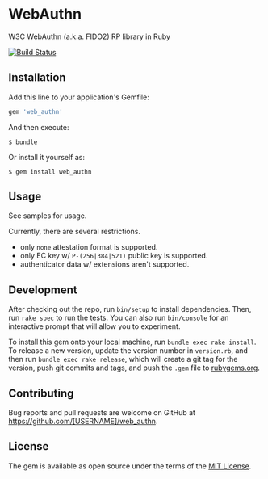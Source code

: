 # WebAuthn

W3C WebAuthn (a.k.a. FIDO2) RP library in Ruby

[![Build Status](https://secure.travis-ci.org/nov/web_authn.png)](http://travis-ci.org/nov/web_authn)

## Installation

Add this line to your application's Gemfile:

```ruby
gem 'web_authn'
```

And then execute:

    $ bundle

Or install it yourself as:

    $ gem install web_authn

## Usage

See samples for usage.

Currently, there are several restrictions.
* only `none` attestation format is supported.
* only EC key w/ `P-(256|384|521)` public key is supported.
* authenticator data w/ extensions aren't supported.

## Development

After checking out the repo, run `bin/setup` to install dependencies. Then, run `rake spec` to run the tests. You can also run `bin/console` for an interactive prompt that will allow you to experiment.

To install this gem onto your local machine, run `bundle exec rake install`. To release a new version, update the version number in `version.rb`, and then run `bundle exec rake release`, which will create a git tag for the version, push git commits and tags, and push the `.gem` file to [rubygems.org](https://rubygems.org).

## Contributing

Bug reports and pull requests are welcome on GitHub at https://github.com/[USERNAME]/web_authn.

## License

The gem is available as open source under the terms of the [MIT License](https://opensource.org/licenses/MIT).
